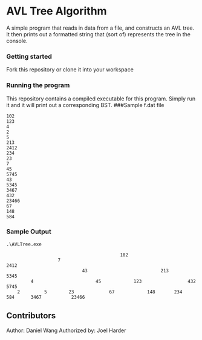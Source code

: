 # AVL Tree Algorithm
A simple program that reads in data from a file, and constructs an AVL tree. It then prints out a formatted string that (sort of) represents the tree in the console.
### Getting started
Fork this repository or clone it into your workspace

### Running the program
This repository contains a compiled executable for this program. Simply run it and it will print out a corresponding BST.
###Sample f.dat file
```
102
123
4
2
5
213
2412
234
23
7
45
5745
43
5345
3467
432
23466
67
148
584
```
### Sample Output
```
.\AVLTree.exe
```
```
                                          102
                   7                                                        2412
                            43                           213                          5345
         4                       45            123                 432                     5745      
    2         5        23             67            148       234       584      3467           23466
```

## Contributors
Author: Daniel Wang
Authorized by: Joel Harder